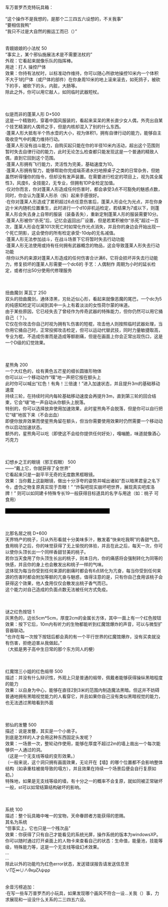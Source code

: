 <title>车万普罗杰克特玩具箱</title>
<meta name="GENERATOR" content="WinCHM">
<meta http-equiv="Content-Type" content="text/html; charset=gb2312">
<br>车万普罗杰克特玩具箱：
<br>
<br>“这个操作不是我想的，是那个二三四五六设想的，不关我事”
<br>“要相信我鸭”
<br>“我只不过是大自然的搬运工而已（）”
<br>
<br>
<br>青娥娘娘的小法杖 50
<br>“事实上，某个邪仙施展法术是不需要法杖的”
<br>外观：它看起来就像乐队的指挥棒。
<br>用途：打人 操控尸体
<br>效果：你持有法杖时，以标准动作维持，你可以随心所欲地操控10米内一个体积不大于1的尸体（或尸体的部件）在你身周10米的地上滚来滚去，如死鸽子，被砍下的手，被砍下的头，内脏，大肠等。
<br>除此之外，你可以用它敲人，如同临时武器短杖。
<br>
<br>
<br>
<br>似是而非的蓬莱人形 D+500
<br>这是一个精致的，穿着中国风服装的，看起来呆呆的黑长直少女人偶，外壳出自某个技艺精湛的人偶师之手，但是内核却混入了别的什么东西。
<br>·蓬莱人形大抵有半个热水壶的大小，视为体积1，拥有自律行动的能力，能够自主吸收空气中的魔力维持行动。
<br>·蓬莱人形没有战斗能力，自购买起只能在你的半径10米内活动，超出这个范围则暂时失去自律行动的能力，此时无论怎么检查都只能发现这是一个普通的精致人偶，直到它回到这个范围。
<br>·蓬莱人形拥有飞行能力，灵活性为完美，基础速度为10。
<br>·蓬莱人形拥有智力，能够帮助你完成端茶递水扫地擦桌子之类的日常杂务，但她虽然听得懂你的指令，但却没有发声装置。在需要进行检定的项目上，视为其全属性3，风度6，全技能2，无专业，但拥有1DP全检定加值。
<br>·仅对你而言，你对蓬莱人形造成任何伤害时，都会承受3点不可豁免的魅惑点数，同时，你会认为蓬莱人形杀（拆）起来手感很好。
<br>·在你对蓬莱人形造成了累积超过6点任意伤害后，蓬莱人形会化为光点，并在你身边十米内随机位置重生，此时进行一个d10非机运检定，若结果为7或以下，则蓬莱人形会失去身上自带的服装（装备丢失），重新定制蓬莱人形的服装需要10分。
<br>·蓬莱人形被你“杀死”后，记忆会返回出厂设置，但是若累积被你“杀死”超过一百次，蓬莱人形会在第101次死亡时如常化作光点消失，并且你的身边会开始出现一个死亡阴影，这会使你的所有检定承受-10dp的无名减值。
<br>·蓬莱人形无法参加战斗，在战斗场景下它将暂时失去行动功能
<br>·蓬莱人形无法使用或持有任何拥有武器概念的物品，这会导致蓬莱人形失去行动功能
<br>·除你以外的来源对蓬莱人形造成的任何伤害合计满6，它将会损坏并失去行动能力，修复损坏的蓬莱人形需要一个dc6的 手艺：人偶制作 周期为小时的延长检定，或者付出50分使用代修理服务
<br>
<br>
<br>
<br>扭曲魔剑 莱瓦丁  250
<br>双头的扭曲魔剑，通体漆黑，刃处近似心形，看起来就像恶魔的尾巴，一个dc为5的纯感知检定可以闻到其中一头上有着淡淡的女性荷尔蒙的味道。
<br>由于某些原因，它已经失去了曾经作为传奇武器的特殊能力，但你仍然可以用它捅自己（？）。
<br>它仅在你攻击你自己时视为拥有1L伤害的短棍，攻击他人则按照临时武器处理，当你用它捅自己时，正常投掷攻击检定，但可以运动代替武技，同时力量敏捷取高，专业为棍，不造成伤害而是造成等额剧痛，但是在画面上你会正常出现伤口，这是一个D级的幻觉效果。
<br>
<br>
<br>
<br>星熊角 200
<br>一个大红色的，绘有黄色五芒星的细长圆锥形物体
<br>你可以以一个移动动作“噗”地一声把它按在额头上
<br>此时你可以喊出“红色！有角！三倍速！”进入加速状态，并且提升3m的基础移动速度
<br>持续三轮，在持续时间内每轮基础移动速度会再提升3m，直到第三轮的回合结束，它会“啵”地一声自动从你额头上脱落。
<br>特别的，你可以选择放弃使用加速效果，此时星熊角不会脱落，但是你可以自行把它“啵”地拔下来（不会出血）
<br>即便你放弃效果而使星熊角留在额头，但当你需要使用效果时仍然需要一个移动动作以启动加速状态。
<br>额外的，星熊角可以吃（即使这不会给你提供任何好处），嘎嘣脆，味道就像酒心巧克力
<br>
<br>
<br>
<br>幻想乡之王的眼镜（邪王假眼） 500
<br>——“戴上它，你就获得了全世界”
<br>它看起来只是一副平平无奇的无度数黑框眼镜。
<br>效果：当你戴上这副眼镜，做出十分浮夸的姿势并喊出诸如“吾以暗黑君皇之名下令，虚伪之物复原真实现于吾眼！” “炸裂吧现实崩坏吧世界，展现真实吧库洛牌！” 则可以如同建卡特殊专长19一般获得目标道具的名字与用途（如：桃子 可食用）
<br>
<br><span style="background:#000; color:#000">“戴上它，你可以成为一个倒卖外地杂货的杂货店老板”</span>
<br>
<br>
<br>
<br>比那名居之桃 D+600
<br>天界特产的桃子，只从外形看就十分美味多汁，散发着“快来吃我啊”的香甜气息。
<br>食用桃子之后，你的味觉获得了无上愉悦的体验，并且在此之后，每天一次，你可以使你头顶长出一个同样香甜甘美的桃子。
<br>若你当天食用了你头顶生长出的桃子，则本日内，你的痛感将会强制转化为同等的快感，并且你的身上也会散发出和桃子一样的气味。
<br>这体现为每当你受到任何来源的剧痛时都会有6点转化为亢奋，每当你受到任何来源的伤害时都会附加等额的亢奋与魅惑，值得注意的是，只有你自己食用该桃子会获得这个效果，他人食用仅仅会散发出桃子香气而已。
<br>这个能力对自己造成的负面点数无法被任何方式免疫。
<br>
<br>
<br>
<br>谜之红色按钮 1
<br>灰黑色的，边长5cm*5cm，厚度2cm的金属长方体，其中一面上有一个红色按钮
<br>效果：按下它后，10m内有听力的生物都能听到红魔馆爆炸的声音，可以与微型扩音器联动。
<br>“也许在每一次按下按钮后都会真的有一个平行世界的红魔馆爆炸，没有买卖就没有伤害，拒绝迫害从我做起。”
<br>（大抵是男子高中生日常的那个东方同人的梗）
<br>
<br>
<br>
<br>红魔馆三小姐的红色缎带 500
<br>描述：并没有什么辩识性，外观上只是普通的缎带，佩戴者能够获得操纵黑暗程度的能力
<br>效果：以自身为中心，能够在直径2到3米的范围内制造魔法黑暗。但这并不妨碍普通地拥有黑暗视觉能力的人看穿它，并且如果你自己没有类似黑暗视觉的能力，也无法透过黑暗看到外面
<br>
<br>
<br>
<br>邪仙的发簪 500
<br>描述：说是发簪，其实是一个小凿子。
<br>到底是怎样的人才会用这种东西固定头发呢？
<br>效果：一场景一次，整轮动作使用，能够在厚度不超过2m的墙上凿出一个每次能够供一人通过的洞。
<br>（这是一个无支线等级的变形效果。）
<br>（一般来说，这个洞只拥有画面效果，无论开在【墙】的哪个位置都不会影响整体结构（如承重柱被凿导致的塌方），并且效果在持续一个场景后便会自行复原如初。）
<br>特殊地，如果是无支线等级的墙，有十分之一的概率不会复原，就如同被正常破坏一般，st可以如常结算结构破坏的影响。
<br>
<br>
<br>
<br>系统 100
<br>描述：整个玩具箱中唯一的宝物，天命眷顾者方能获得的恩赐。
<br>其名为系统
<br>“但事实上，它也只是一个残次品”
<br>效果：你获得了只有自己才能看见的系统光屏，操作系统的版本为windowsXP。
<br>你可以随时通过打开桌面上的人物卡来查看自己的状态：生命值，能量池，技能等级，特殊能力等，这是一个无支线等级幻术效果。
<br>…
<br>…
<br>除此以外的功能均为红色error状态，发送错误报告请发送信息至∨∏∑∞∪∧θκμζλψφρ
<br>
<br>
<br>余音污榜追加：
<br>·在写一些车万普罗杰的小玩具，如果发现哪个画风不符合一设…关我（）事，力求展现和一设没什么关系的二三四五六设。